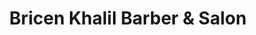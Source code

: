 ---
title: "Bricen Khalil Barber & Salon"
url: /smyrna/bricen-khalil-barber-and-salon/
shop: hairdresser
---